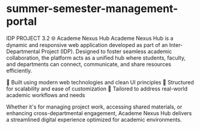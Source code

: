# summer-semester-management-portal
IDP PROJECT 3.2
🌐 Academe Nexus Hub
Academe Nexus Hub is a dynamic and responsive web application developed as part of an Inter-Departmental Project (IDP). Designed to foster seamless academic collaboration, the platform acts as a unified hub where students, faculty, and departments can connect, communicate, and share resources efficiently.

🔹 Built using modern web technologies and clean UI principles
🔹 Structured for scalability and ease of customization
🔹 Tailored to address real-world academic workflows and needs

Whether it's for managing project work, accessing shared materials, or enhancing cross-departmental engagement, Academe Nexus Hub delivers a streamlined digital experience optimized for academic environments.
